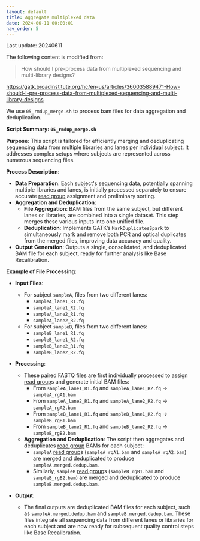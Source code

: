 ```yaml
---
layout: default
title: Aggregate multiplexed data
date: 2024-06-11 00:00:01
nav_order: 5
---
```


Last update: 20240611

<!-- {: .no_toc } -->
<!-- <details open markdown="block"> -->
<!-- <summary>Table of contents</summary> -->
<!-- {: .text-delta } -->
<!-- - TOC -->
<!-- {:toc} -->
<!-- </details> -->
<!-- --- -->

The following content is modified from:
> How should I pre-process data from multiplexed sequencing and multi-library designs?

<https://gatk.broadinstitute.org/hc/en-us/articles/360035889471-How-should-I-pre-process-data-from-multiplexed-sequencing-and-multi-library-designs>

We use `05_rmdup_merge.sh` to process bam files for data aggregation and deduplication.

**Script Summary: `05_rmdup_merge.sh`**

**Purpose**: This script is tailored for efficiently merging and deduplicating sequencing data from multiple libraries and lanes per individual subject. It addresses complex setups where subjects are represented across numerous sequencing files.

**Process Description**:
- **Data Preparation**: Each subject's sequencing data, potentially spanning multiple libraries and lanes, is initially processed separately to ensure accurate [read group](read_group.html) assignment and preliminary sorting.
- **Aggregation and Deduplication**:
  - **File Aggregation**: BAM files from the same subject, but different lanes or libraries, are combined into a single dataset. This step merges these various inputs into one unified file.
  - **Deduplication**: Implements GATK’s `MarkDuplicatesSpark` to simultaneously mark and remove both PCR and optical duplicates from the merged files, improving data accuracy and quality.
- **Output Generation**: Outputs a single, consolidated, and deduplicated BAM file for each subject, ready for further analysis like Base Recalibration.

**Example of File Processing**:

- **Input Files**:
  - For subject `sampleA`, files from two different lanes:
    - `sampleA_lane1_R1.fq`
    - `sampleA_lane1_R2.fq`
    - `sampleA_lane2_R1.fq`
    - `sampleA_lane2_R2.fq`
  - For subject `sampleB`, files from two different lanes:
    - `sampleB_lane1_R1.fq`
    - `sampleB_lane1_R2.fq`
    - `sampleB_lane2_R1.fq`
    - `sampleB_lane2_R2.fq`

- **Processing**:
  - These paired FASTQ files are first individually processed to assign [read group](read_group.html)s and generate initial BAM files:
    - From `sampleA_lane1_R1.fq` and `sampleA_lane1_R2.fq` → `sampleA_rgA1.bam`
    - From `sampleA_lane2_R1.fq` and `sampleA_lane2_R2.fq` → `sampleA_rgA2.bam`
    - From `sampleB_lane1_R1.fq` and `sampleB_lane1_R2.fq` → `sampleB_rgB1.bam`
    - From `sampleB_lane2_R1.fq` and `sampleB_lane2_R2.fq` → `sampleB_rgB2.bam`
  - **Aggregation and Deduplication**: The script then aggregates and deduplicates [read group](read_group.html) BAMs for each subject:
    - `sampleA` [read group](read_group.html)s (`sampleA_rgA1.bam` and `sampleA_rgA2.bam`) are merged and deduplicated to produce `sampleA.merged.dedup.bam`.
    - Similarly, `sampleB` [read group](read_group.html)s (`sampleB_rgB1.bam` and `sampleB_rgB2.bam`) are merged and deduplicated to produce `sampleB.merged.dedup.bam`.

- **Output**:
  - The final outputs are deduplicated BAM files for each subject, such as `sampleA.merged.dedup.bam` and `sampleB.merged.dedup.bam`. These files integrate all sequencing data from different lanes or libraries for each subject and are now ready for subsequent quality control steps like Base Recalibration.

